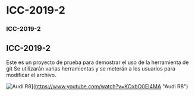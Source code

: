 # ICC-2019-2
### ICC-2019-2
## ICC-2019-2
Este es un proyecto de prueba para demostrar el uso de la herramienta de git
Se utilizarán varias herramientas y se meterán a los usuarios para modificar el archivo.

![Audi R8](http://img.youtube.com/vi/KOxbO0EI4MA/0.jpg)](https://www.youtube.com/watch?v=KOxbO0EI4MA "Audi R8")
